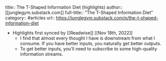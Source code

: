title:: The T-Shaped Information Diet (highlights)
author:: [[junglegym.substack.com]]
full-title:: "The T-Shaped Information Diet"
category:: #articles
url:: https://junglegym.substack.com/p/the-t-shaped-information-diet

- Highlights first synced by [[Readwise]] [[Nov 18th, 2022]]
	- I find that almost every thought I have is downstream from what I consume. If you have better inputs, you naturally get better outputs.
	- To get better inputs, you’ll need to subscribe to some high-quality information streams.
